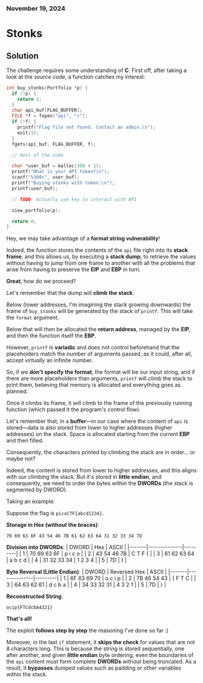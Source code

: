 ### November 19, 2024

# Stonks

## Solution

The challenge requires some understanding of **C**. First off, after taking a look at the *source code*, a function catches my interest:

```C
int buy_stonks(Portfolio *p) {
  if (!p) {
    return 1;
  }
  char api_buf[FLAG_BUFFER];
  FILE *f = fopen("api", "r");
  if (!f) {
    printf("Flag file not found. Contact an admin.\n");
    exit(1);
  }
  fgets(api_buf, FLAG_BUFFER, f);

  // Rest of the code

  char *user_buf = malloc(300 + 1);
  printf("What is your API token?\n");
  scanf("%300s", user_buf);
  printf("Buying stonks with token:\n");
  printf(user_buf);

  // TODO: Actually use key to interact with API

  view_portfolio(p);

  return 0;
}
```

Hey, we may take advantage of a **format string vulnerability**!

Indeed, the function stores the contents of the `api` file right into its **stack frame**, and this allows us, by executing a **stack dump**, to retrieve the values without having to jump from one frame to another with all the problems that arise from having to preserve the **EIP** and **EBP** in turn.

**Great**, how do we proceed?

Let's remember that the dump will **climb the stack**.

Below (lower addresses, I'm imagining the stack growing downwards) the frame of `buy_stonks` will be generated by the stack of `printf`. This will take the `format` argument.

Below that will then be allocated the **return address**, managed by the **EIP**, and then the function itself the **EBP**.

However, `printf` is **variadic** and does not control beforehand that the placeholders match the number of arguments passed, as it could, after all, accept *virtually* an infinite number.

So, if we **don't specify the format**, the format will be our input string, and if there are more placeholders than arguments, `printf` will climb the stack to print them, believing that memory is allocated and everything goes as planned.

Once it climbs its frame, it will climb to the frame of the previously running function (which passed it the program's control flow).

Let's remember that, in a **buffer**—in our case where the content of `api` is stored—data is also stored from lower to higher addresses (higher addresses) on the stack. Space is allocated starting from the current **EBP** and then filled.

Consequently, the characters printed by climbing the stack are in order... or maybe not?

Indeed, the content is stored from lower to higher addresses, and this aligns with our climbing the stack. But it's stored in **little endian**, and consequently, we need to order the bytes within the **DWORDs** (the stack is segmented by DWORD).

Taking an example:

Suppose the flag is `picoCTF{abcd1234}`.

**Storage in Hex (without the braces)**:
```
70 69 63 6F 43 54 46 7B 61 62 63 64 31 32 33 34 7D
```

**Division into DWORDs**:
| DWORD | Hex          | ASCII   |
|-------|--------------|---------|
| 1     | 70 69 63 6F  | p i c o |
| 2     | 43 54 46 7B  | C T F { |
| 3     | 61 62 63 64  | a b c d |
| 4     | 31 32 33 34  | 1 2 3 4 |
| 5     | 7D           | }       |

**Byte Reversal (Little Endian)**:
| DWORD | Reversed Hex | ASCII   |
|-------|--------------|---------|
| 1     | 6F 63 69 70  | o c i p |
| 2     | 7B 46 54 43  | { F T C |
| 3     | 64 63 62 61  | d c b a |
| 4     | 34 33 32 31  | 4 3 2 1 |
| 5     | 7D           | }       |

**Reconstructed String**:
```
ocip{FTCdcbA4321}
```

**That's all!**

The exploit **follows step by step** the reasoning I've done so far :)

Moreover, in the last `if` statement, it **skips the check** for values that are not 8 characters long. This is because the string is stored sequentially, one after another, and given **little endian** byte ordering, even the boundaries of the `api` content must form complete **DWORDs** without being truncated. As a result, it **bypasses** dumped values such as padding or other variables within the stack.

